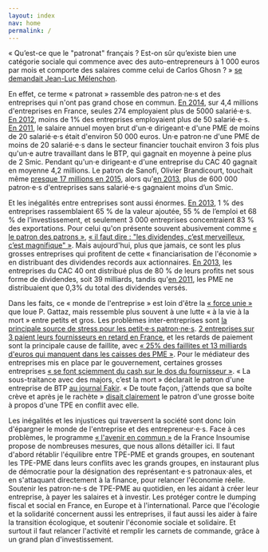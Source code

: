 ```yaml
---
layout: index
nav: home
permalink: /
---
```

« Qu’est-ce que le "patronat" français ? Est-on sûr qu’existe bien une catégorie sociale qui commence avec des auto-entrepreneurs à 1 000 euros par mois et comporte des salaires comme celui de Carlos Ghosn ? » [se demandait Jean-Luc Mélenchon](http://melenchon.fr/2015/10/17/le-medef-un-groupuscule-nullement-representatif/).

En effet, ce terme « patronat » rassemble des patron⋅ne⋅s et des entreprises qui n'ont pas grand chose en commun. [En 2014](http://www.lemonde.fr/economie/article/2016/11/08/tout-ce-que-vous-avez-toujours-voulu-savoir-sur-les-entreprises-francaises-en-10-chiffres_5027592_3234.html), sur 4,4 millions d'entreprises en France, seules 274 employaient plus de 5000 salarié⋅e⋅s. [En 2012](http://www.clesdusocial.com/les-salaries-dans-les-entreprises-en-2012-selon-leur-taille), moins de 1% des entreprises employaient plus de 50 salarié⋅e⋅s. [En 2011](http://lexpansion.lexpress.fr/entreprises/les-petits-patrons-francais-gagnent-65-fois-moins-que-les-patrons-du-cac-40_1436674.html), le salaire annuel moyen brut d'un⋅e dirigeant⋅e d'une PME de moins de 20 salarié⋅e⋅s était d'environ 50 000 euros. Un⋅e patron⋅ne d'une PME de moins de 20 salarié⋅e⋅s dans le secteur financier touchait environ 3 fois plus qu'un⋅e autre travaillant dans le BTP, qui gagnait en moyenne à peine plus de 2 Smic. Pendant qu'un⋅e dirigeant⋅e d'une entreprise du CAC 40 gagnait en moyenne 4,2 millions. Le patron de Sanofi, Olivier Brandicourt, touchait même [presque 17 millions en 2015](http://www.latribune.fr/opinions/blogs/le-blog-du-contrarian/la-verite-sur-les-remunerations-des-patrons-du-cac-40-en-2015-167-6-millions-euros-565651.html), alors qu'[en 2013](https://www.insee.fr/fr/statistiques/1906507?sommaire=1906539), plus de 600 000 patron⋅e⋅s d'entreprises sans salarié⋅e⋅s gagnaient moins d’un Smic.

Et les inégalités entre entreprises sont aussi énormes. [En 2013](https://www.insee.fr/fr/statistiques/1906507?sommaire=1906539), 1 % des entreprises rassemblaient 65 % de la valeur ajoutée, 55 % de l’emploi et 68 % de l’investissement, et seulement 3 000 entreprises concentraient  83 % des exportations. Pour celui qu'on présente souvent abusivement comme [« le patron des patrons »](http://www.leparisien.fr/economie/medef-pierre-gattaz-un-patron-des-patron-peu-connu-et-impopulaire-20-04-2014-3781303.php), [« il faut dire : "les dividendes, c’est merveilleux, c’est magnifique" »](http://www.cadre-dirigeant-magazine.com/actu/pierre-gattaz-patron-patrons-provocateur/). Mais aujourd'hui, plus que jamais, ce sont les plus grosses entreprises qui profitent de cette « financiarisation de l'économie » en distribuant des dividendes records aux actionnaires. [En 2013](http://alternatives-economiques.fr/blogs/chavagneux/2014/03/10/les-distributions-de-dividendes-plombent-l%E2%80%99investissement-des-entreprises/), les entreprises du CAC 40 ont distribué plus de 80 % de leurs profits net sous forme de dividendes, soit 39 milliards, tandis qu'[en 2011](https://www.slideshare.net/lesechos2/etudes-actionnariat-et-dividendes-preuves-lappui), les PME ne distribuaient que 0,3% du total des dividendes versés.

Dans les faits, ce « monde de l'entreprise » est loin d'être la [« force unie »](http://www.medef.com/nc/medef-corporate/salle-de-presse/discours/discours/back/102/article/discours-dinvestiture-de-pierre-gattaz-president-du-medef-2.html) que loue P. Gattaz, mais ressemble plus souvent à une lutte « à la vie à la mort » entre petits et gros. Les problèmes inter-entreprises sont [la principale source de stress pour les petit⋅e⋅s patron⋅ne⋅s](http://www.observatoire-amarok.net/sites/default/files/lechat_torres_ripme_2016_vol_29_ndeg3-4_pp_135-159_0.pdf). [2 entreprises sur 3 paient leurs fournisseurs en retard en France](http://www.latribune.fr/economie/france/entreprises-25-des-faillites-sont-liees-a-des-retards-de-paiement-483579.html), et les retards de paiement sont la principale cause de faillite, avec [« 25% des faillites et 13 milliards d'euros qui manquent dans les caisses des PME »](http://www.lefigaro.fr/conjoncture/2014/01/09/20002-20140109ARTFIG00280-les-delais-de-paiement-principale-cause-des-defaillances-des-entreprises-depuis-la-crise.php). Pour le médiateur des entreprises mis en place par le gouvernement, certaines grosses entreprises  [« se font sciemment du cash sur le dos du fournisseur »](http://www.lefigaro.fr/conjoncture/2014/01/09/20002-20140109ARTFIG00280-les-delais-de-paiement-principale-cause-des-defaillances-des-entreprises-depuis-la-crise.php). « La sous-traitance avec des majors, c’est la mort » déclarait le patron d'une entreprise de BTP [au journal Fakir](http://www.fakirpresse.info/+-80-en-kiosque-308-+). « De toute façon, j’attends que sa boîte crève et après je le rachète » [disait clairement](http://www.fakirpresse.info/+-80-en-kiosque-308-+) le patron d'une grosse boite à propos d'une TPE en conflit avec elle.

Les inégalités et les injustices qui traversent la société sont donc loin d'épargner le monde de l'entreprise et des entrepreneur⋅e⋅s. Face à ces problèmes, le programme [« l'avenir en commun »](https://laec.fr/sommaire) de la France Insoumise propose de nombreuses mesures, que nous allons détailler ici. Il faut d'abord rétablir l'équilibre entre TPE-PME et grands groupes, en soutenant les TPE-PME dans leurs conflits avec les grands groupes, en instaurant plus de démocratie pour la désignation des représentant⋅e⋅s patronaux⋅ales, et en s'attaquant directement à la finance, pour relancer l'économie réelle. Soutenir les patron⋅ne⋅s de TPE-PME au quotidien, en les aidant à créer leur entreprise, à payer les salaires et à investir. Les protéger contre le dumping fiscal et social en France, en Europe et à l'international. Parce que l'écologie et la solidarité concernent aussi les entreprises, il faut aussi les aider à faire la transition écologique, et soutenir l'économie sociale et solidaire. Et surtout il faut relancer l'activité et remplir les carnets de commande, grâce à un grand plan d'investissement.

